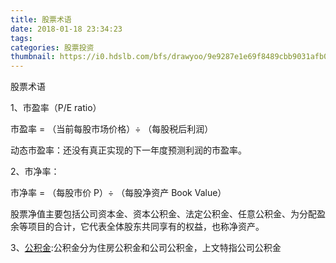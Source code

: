 ```yaml
---
title: 股票术语
date: 2018-01-18 23:34:23
tags: 
categories: 股票投资
thumbnail: https://i0.hdslb.com/bfs/drawyoo/9e9287e1e69f8489cbb9031afb090e1bc893311e.jpg
---
```


股票术语

1、市盈率（P/E ratio）

市盈率 = （当前每股市场价格）÷ （每股税后利润）

动态市盈率：还没有真正实现的下一年度预测利润的市盈率。



<!-- more -->



2、市净率：

市净率 = （每股市价 P）÷ （每股净资产 Book Value）

股票净值主要包括公司资本金、资本公积金、法定公积金、任意公积金、为分配盈余等项目的合计，它代表全体股东共同享有的权益，也称净资产。



3、[公积金](https://baike.baidu.com/item/%E5%85%AC%E7%A7%AF%E9%87%91/1329924?fr=aladdin):公积金分为住房公积金和公司公积金，上文特指公司公积金

